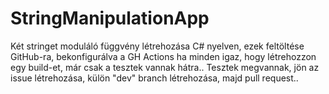 # StringManipulationApp
Két stringet moduláló függvény létrehozása C# nyelven, ezek feltöltése GitHub-ra, bekonfigurálva a GH Actions ha minden igaz, hogy létrehozzon egy build-et, már csak a tesztek vannak hátra..
Tesztek megvannak, jön az issue létrehozása, külön "dev" branch létrehozása, majd pull request..
